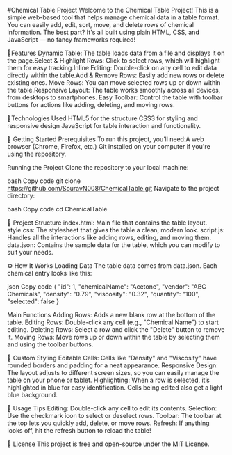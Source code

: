 #Chemical Table Project
Welcome to the Chemical Table Project! This is a simple web-based tool that helps manage chemical data in a table format. You can easily add, edit, sort, move, and delete rows of chemical information. The best part? It's all built using plain HTML, CSS, and JavaScript — no fancy frameworks required!

🌟Features
Dynamic Table: The table loads data from a file and displays it on the page.Select & Highlight Rows: Click to select rows, which will highlight them for easy tracking.Inline Editing: Double-click on any cell to edit data directly within the table.Add & Remove Rows: Easily add new rows or delete existing ones.
Move Rows: You can move selected rows up or down within the table.Responsive Layout: The table works smoothly across all devices, from desktops to smartphones.
Easy Toolbar: Control the table with toolbar buttons for actions like adding, deleting, and moving rows.

🔧Technologies Used
HTML5 for the structure CSS3 for styling and responsive design JavaScript for table interaction and functionality.

🚀 Getting Started
Prerequisites
To run this project, you’ll need:A web browser (Chrome, Firefox, etc.)
Git installed on your computer if you're using the repository.

Running the Project
Clone the repository to your local machine:

bash
Copy code
git clone https://github.com/SouravN008/ChemicalTable.git
Navigate to the project directory:

bash
Copy code
cd ChemicalTable

📂 Project Structure
index.html: Main file that contains the table layout.
style.css: The stylesheet that gives the table a clean, modern look.
script.js: Handles all the interactions like adding rows, editing, and moving them.
data.json: Contains the sample data for the table, which you can modify to suit your needs.

⚙️ How It Works
Loading Data
The table data comes from data.json. Each chemical entry looks like this:

json
Copy code
{
  "id": 1,
  "chemicalName": "Acetone",
  "vendor": "ABC Chemicals",
  "density": "0.79",
  "viscosity": "0.32",
  "quantity": "100",
  "selected": false
}

Main Functions
Adding Rows: Adds a new blank row at the bottom of the table.
Editing Rows: Double-click any cell (e.g., "Chemical Name") to start editing.
Deleting Rows: Select a row and click the "Delete" button to remove it.
Moving Rows: Move rows up or down within the table by selecting them and using the toolbar buttons.

🎨 Custom Styling
Editable Cells: Cells like "Density" and "Viscosity" have rounded borders and padding for a neat appearance.
Responsive Design: The layout adjusts to different screen sizes, so you can easily manage the table on your phone or tablet.
Highlighting: When a row is selected, it’s highlighted in blue for easy identification. Cells being edited also get a light blue background.

📖 Usage Tips
Editing: Double-click any cell to edit its contents.
Selection: Use the checkmark icon to select or deselect rows.
Toolbar: The toolbar at the top lets you quickly add, delete, or move rows.
Refresh: If anything looks off, hit the refresh button to reload the table!

📜 License
This project is free and open-source under the MIT License.
